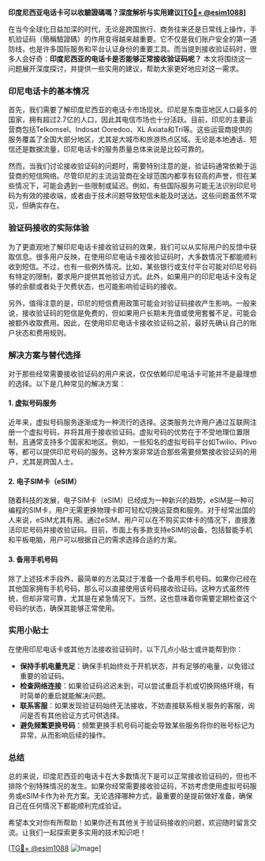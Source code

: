 **印度尼西亚电话卡可以收驗證碼嗎？深度解析与实用建议[[TG💪+ @esim1088](https://t.me/s/esim1088)]**

在当今全球化日益加深的时代，无论是跨国旅行、商务往来还是日常线上操作，手机验证码（簡稱驗證碼）的作用变得越来越重要。它不仅是我们账户安全的第一道防线，也是许多国际服务和平台认证身份的重要工具。而当提到接收验证码时，很多人会好奇：**印度尼西亚的电话卡是否能够正常接收验证码呢？** 本文将围绕这一问题展开深度探讨，并提供一些实用的建议，帮助大家更好地应对这一需求。

### 印尼电话卡的基本情况

首先，我们需要了解印度尼西亚的电话卡市场现状。印尼是东南亚地区人口最多的国家，拥有超过2.7亿的人口，因此其电信市场也十分活跃。目前，印尼的主要运营商包括Telkomsel、Indosat Ooredoo、XL Axiata和Tri等。这些运营商提供的服务覆盖了全国大部分地区，尤其是大城市和旅游热点区域。无论是本地通话、短信还是数据流量，印尼电话卡的服务质量总体来说是比较可靠的。

然而，当我们讨论接收验证码的问题时，需要特别注意的是，验证码通常依赖于运营商的短信网络。尽管印尼的主流运营商在全球范围内都享有较高的声誉，但在某些情况下，可能会遇到一些限制或延迟。例如，有些国际服务可能无法识别印尼号码为有效的接收端，或者由于技术问题导致短信未能及时送达。这些问题虽然不常见，但确实存在。

### 验证码接收的实际体验

为了更直观地了解印尼电话卡接收验证码的效果，我们可以从实际用户的反馈中获取信息。很多用户反映，在使用印尼电话卡接收验证码时，大多数情况下都能顺利收到短信。不过，也有一些例外情况。比如，某些银行或支付平台可能对印尼号码有特定的限制，要求用户提供其他验证方式。此外，如果用户的印尼电话卡没有足够的余额或者处于欠费状态，也可能影响验证码的接收。

另外，值得注意的是，印尼的短信费用政策可能会对验证码接收产生影响。一般来说，接收验证码的短信是免费的，但如果用户长期未充值或使用套餐不足，可能会被额外收取费用。因此，在使用印尼电话卡接收验证码之前，最好先确认自己的账户状态和费用规则。

### 解决方案与替代选择

对于那些经常需要接收验证码的用户来说，仅仅依赖印尼电话卡可能并不是最理想的选择。以下是几种常见的解决方案：

#### 1. **虚拟号码服务**
近年来，虚拟号码服务逐渐成为一种流行的选择。这类服务允许用户通过互联网注册一个虚拟号码，并将其用于接收验证码。虚拟号码的优势在于不受地理位置限制，且通常支持多个国家和地区。例如，一些知名的虚拟号码平台如Twilio、Plivo等，都可以提供印尼号码的服务。这种方案非常适合那些需要频繁接收验证码的用户，尤其是跨国人士。

#### 2. **电子SIM卡（eSIM）**
随着科技的发展，电子SIM卡（eSIM）已经成为一种新兴的趋势。eSIM是一种可编程的SIM卡，用户无需更换物理卡即可轻松切换运营商和服务。对于经常出国的人来说，eSIM尤其有用。通过eSIM，用户可以在不购买实体卡的情况下，直接激活印尼号码并接收验证码。目前，市面上有多款支持eSIM的设备，包括智能手机和平板电脑，用户可以根据自己的需求选择合适的方案。

#### 3. **备用手机号码**
除了上述技术手段外，最简单的方法莫过于准备一个备用手机号码。如果你已经在其他国家拥有手机号码，那么可以直接使用该号码接收验证码。这种方式虽然传统，但却非常可靠，尤其是在紧急情况下。当然，这也意味着你需要定期检查这个号码的状态，确保其能够正常使用。

### 实用小贴士

在使用印尼电话卡或其他方法接收验证码时，以下几点小贴士或许能帮到你：

- **保持手机电量充足**：确保手机始终处于开机状态，并有足够的电量，以免错过重要的验证码。
- **检查网络连接**：如果验证码迟迟未到，可以尝试重启手机或切换网络环境，有时简单的重启就能解决问题。
- **联系客服**：如果发现验证码始终无法接收，不妨直接联系相关服务的客服，询问是否有其他验证方式可供选择。
- **避免频繁更换号码**：频繁更换手机号码可能会导致某些服务将你的账号标记为异常，从而影响后续的操作。

### 总结

总的来说，印度尼西亚的电话卡在大多数情况下是可以正常接收验证码的，但也不排除个别特殊情况的发生。如果你经常需要接收验证码，不妨考虑使用虚拟号码服务或eSIM卡作为补充方案。无论选择哪种方式，最重要的是提前做好准备，确保自己在任何情况下都能顺利完成验证。

希望本文对你有所帮助！如果你还有其他关于验证码接收的问题，欢迎随时留言交流。让我们一起探索更多实用的技术知识吧！

[[TG💪+ @esim1088](https://t.me/s/esim1088) ![Image](https://i.postimg.cc/4NQfJmqS/Snipaste-2025-05-13-00-14-12.png)]